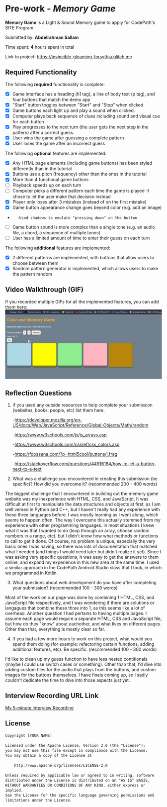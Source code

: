 # Pre-work - *Memory Game*

**Memory Game** is a Light & Sound Memory game to apply for CodePath's SITE Program. 

Submitted by: **Abdelrahman Sallam**

Time spent: **4** hours spent in total

Link to project: https://invincible-gleaming-forsythia.glitch.me


## Required Functionality

The following **required** functionality is complete:

* [x] Game interface has a heading (h1 tag), a line of body text (p tag), and four buttons that match the demo app
* [x] "Start" button toggles between "Start" and "Stop" when clicked. 
* [x] Game buttons each light up and play a sound when clicked. 
* [x] Computer plays back sequence of clues including sound and visual cue for each button
* [x] Play progresses to the next turn (the user gets the next step in the pattern) after a correct guess. 
* [x] User wins the game after guessing a complete pattern
* [x] User loses the game after an incorrect guess

The following **optional** features are implemented:

* [x] Any HTML page elements (including game buttons) has been styled differently than in the tutorial
* [x] Buttons use a pitch (frequency) other than the ones in the tutorial
* [x] More than 4 functional game buttons
* [ ] Playback speeds up on each turn
* [ ] Computer picks a different pattern each time the game is played
        -I chose to let the user make that decision instead
* [x] Player only loses after 3 mistakes (instead of on the first mistake)
* [x] Game button appearance change goes beyond color (e.g. add an image)
*       -Used shadows to emulate "pressing down" on the button
* [ ] Game button sound is more complex than a single tone (e.g. an audio file, a chord, a sequence of multiple tones)
* [ ] User has a limited amount of time to enter their guess on each turn

The following **additional** features are implemented:

- [x] 2 different patterns are implemented, with buttons that allow users to choose between them
- [x] Random pattern generator is implemented, which allows users to make the pattern random

## Video Walkthrough (GIF)

If you recorded multiple GIFs for all the implemented features, you can add them here:
<img src="Prework.gif"/>

## Reflection Questions
1. If you used any outside resources to help complete your submission (websites, books, people, etc) list them here. 
    
    -https://developer.mozilla.org/en-US/docs/Web/JavaScript/Reference/Global_Objects/Math/random
    
    -https://www.w3schools.com/js/js_arrays.asp
    
    -https://www.w3schools.com/cssref/css_colors.asp
    
    -https://fdossena.com/?p=html5cool/buttons/i.frag
    
    -https://stackoverflow.com/questions/44916184/how-to-let-a-button-next-to-a-text

2. What was a challenge you encountered in creating this submission (be specific)? How did you overcome it? (recommended 200 - 400 words) 

The biggest challenge that I encountered in building out the memory game website was my inexperience with HTML, CSS, and JavaScript. It was difficult at first to manipulate the data structures and objects at first, as I am well versed in Python and C++, but I haven't really had any experience with these three languages before. I was mostly learning as I went along, which seems to happen often. The way I overcame this actually stemmed from my experience with other programming languages. In most situations I knew what it was that I wanted to do (loop through an array, choose random numbers in a range, etc), but I didn't know how what methods or functions to call to get it done. Of course, no problem is unique, especially the very basic ones I was having, so there was lots of documentation that matched what I needed (and things I would need later but didn't realize it yet). Since I was asking very specific questions, it was easy to get the answers to them online, and expand my experience in this new area at the same time. I used a similar approach in the CodePath Android Studio class that I took, in which we programmed in Kotlin. 

3. What questions about web development do you have after completing your submission? (recommended 100 - 300 words) 

Most of the work on our page was done by combining 1 HTML, CSS, and JavaScript file respectively, and I was wondering if there are solutions or langagues that combine these three into 1, as this seems like a lot of overhead. Another question I had pertains to having multiple pages. I assume each page would require a separate HTML, CSS and JavaScript file, but how do they "know" about eachother, and what lives on different pages. Other than that, everything is mostly clear so far.

4. If you had a few more hours to work on this project, what would you spend them doing (for example: refactoring certain functions, adding additional features, etc). Be specific. (recommended 100 - 300 words) 

I'd like to clean up my guess function to have less nested contitionals (maybe I could use switch cases or something). Other than that, I'd dive into adding custom files for the audio that plays from the buttons, and custom images for the buttons themselves. I have finals coming up, so I sadly couldn't dedicate the time to dive into those aspects just yet.



## Interview Recording URL Link

[My 5-minute Interview Recording](your-link-here)


## License

    Copyright [YOUR NAME]

    Licensed under the Apache License, Version 2.0 (the "License");
    you may not use this file except in compliance with the License.
    You may obtain a copy of the License at

        http://www.apache.org/licenses/LICENSE-2.0

    Unless required by applicable law or agreed to in writing, software
    distributed under the License is distributed on an "AS IS" BASIS,
    WITHOUT WARRANTIES OR CONDITIONS OF ANY KIND, either express or implied.
    See the License for the specific language governing permissions and
    limitations under the License.
